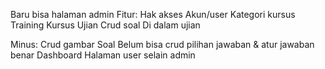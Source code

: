 Baru bisa halaman admin
Fitur:
Hak akses
Akun/user
Kategori kursus
Training
Kursus
Ujian
Crud soal Di dalam ujian

Minus:
Crud gambar
Soal Belum bisa crud pilihan jawaban & atur jawaban benar
Dashboard
Halaman user selain admin
